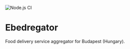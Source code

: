 ![Node.js CI](https://github.com/hegyitaho/ebedregator/workflows/Node.js%20CI/badge.svg)
# Ebedregator

Food delivery service aggregator for Budapest (Hungary).
